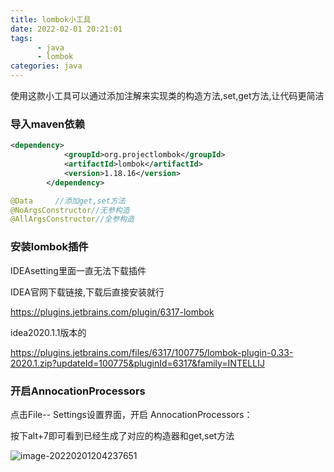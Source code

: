 ```yaml
---
title: lombok小工具
date: 2022-02-01 20:21:01
tags:
      - java
      - lombok
categories: java
---
```


使用这款小工具可以通过添加注解来实现类的构造方法,set,get方法,让代码更简洁

### 导入maven依赖

```xml
<dependency>
            <groupId>org.projectlombok</groupId>
            <artifactId>lombok</artifactId>
            <version>1.18.16</version>
        </dependency>
```

```java
@Data     //添加get,set方法
@NoArgsConstructor//无参构造
@AllArgsConstructor//全参构造
```

### 安装lombok插件

IDEAsetting里面一直无法下载插件

IDEA官网下载链接,下载后直接安装就行

https://plugins.jetbrains.com/plugin/6317-lombok

idea2020.1.1版本的

https://plugins.jetbrains.com/files/6317/100775/lombok-plugin-0.33-2020.1.zip?updateId=100775&pluginId=6317&family=INTELLIJ

### 开启AnnocationProcessors

点击File-- Settings设置界面，开启 AnnocationProcessors：

按下alt+7即可看到已经生成了对应的构造器和get,set方法

![image-20220201204237651](https://picture-1304716932.cos.ap-chengdu.myqcloud.com/img/image-20220201204237651.png)
